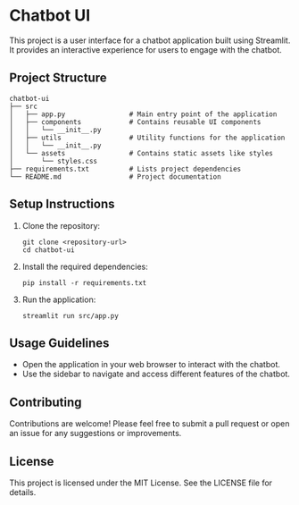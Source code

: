 # Chatbot UI

This project is a user interface for a chatbot application built using Streamlit. It provides an interactive experience for users to engage with the chatbot.

## Project Structure

```
chatbot-ui
├── src
│   ├── app.py                # Main entry point of the application
│   ├── components            # Contains reusable UI components
│   │   └── __init__.py
│   ├── utils                 # Utility functions for the application
│   │   └── __init__.py
│   └── assets                # Contains static assets like styles
│       └── styles.css
├── requirements.txt          # Lists project dependencies
└── README.md                 # Project documentation
```

## Setup Instructions

1. Clone the repository:
   ```
   git clone <repository-url>
   cd chatbot-ui
   ```

2. Install the required dependencies:
   ```
   pip install -r requirements.txt
   ```

3. Run the application:
   ```
   streamlit run src/app.py
   ```

## Usage Guidelines

- Open the application in your web browser to interact with the chatbot.
- Use the sidebar to navigate and access different features of the chatbot.

## Contributing

Contributions are welcome! Please feel free to submit a pull request or open an issue for any suggestions or improvements.

## License

This project is licensed under the MIT License. See the LICENSE file for details.